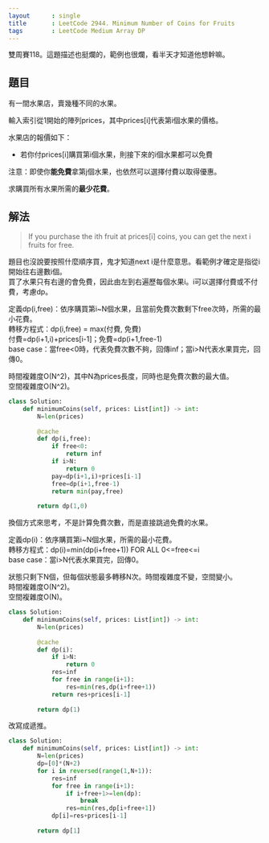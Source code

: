 ```yaml
---
layout      : single
title       : LeetCode 2944. Minimum Number of Coins for Fruits
tags        : LeetCode Medium Array DP
---
```

雙周賽118。這題描述也挺爛的，範例也很爛，看半天才知道他想幹嘛。  

## 題目

有一間水果店，賣幾種不同的水果。  

輸入索引從1開始的陣列prices，其中prices[i]代表第i個水果的價格。  

水果店的報價如下：  

- 若你付prices[i]購買第i個水果，則接下來的i個水果都可以免費  

注意：即使你**能免費**拿第j個水果，也依然可以選擇付費以取得優惠。  

求購買所有水果所需的**最少花費**。  

## 解法

> If you purchase the ith fruit at prices[i] coins, you can get the next i fruits for free.  

題目也沒說要按照什麼順序買，鬼才知道next i是什麼意思。看範例才確定是指從i開始往右邊數i個。  
買了水果只有右邊的會免費，因此由左到右遍歷每個水果i。i可以選擇付費或不付費，考慮dp。  

定義dp(i,free)：依序購買第i\~N個水果，且當前免費次數剩下free次時，所需的最小花費。  
轉移方程式：dp(i,free) = max(付費, 免費)  
付費=dp(i+1,i)+prices[i-1]；免費=dp(i+1,free-1)  
base case：當free<0時，代表免費次數不夠，回傳inf；當i>N代表水果買完，回傳0。  

時間複雜度O(N^2)，其中N為prices長度，同時也是免費次數的最大值。  
空間複雜度O(N^2)。  

```python
class Solution:
    def minimumCoins(self, prices: List[int]) -> int:
        N=len(prices)
        
        @cache
        def dp(i,free):
            if free<0:
                return inf
            if i>N:
                return 0
            pay=dp(i+1,i)+prices[i-1]
            free=dp(i+1,free-1)
            return min(pay,free)
        
        return dp(1,0)
```

換個方式來思考，不是計算免費次數，而是直接跳過免費的水果。  

定義dp(i)：依序購買第i\~N個水果，所需的最小花費。  
轉移方程式：dp(i)=min(dp(i+free+1)) FOR ALL 0<=free<=i  
base case：當i>N代表水果買完，回傳0。  

狀態只剩下N個，但每個狀態最多轉移N次。時間複雜度不變，空間變小。  
時間複雜度O(N^2)。  
空間複雜度O(N)。  

```python
class Solution:
    def minimumCoins(self, prices: List[int]) -> int:
        N=len(prices)
        
        @cache
        def dp(i):
            if i>N:
                return 0
            res=inf
            for free in range(i+1):
                res=min(res,dp(i+free+1))
            return res+prices[i-1]
            
        return dp(1)
```

改寫成遞推。  

```python
class Solution:
    def minimumCoins(self, prices: List[int]) -> int:
        N=len(prices)
        dp=[0]*(N+2)
        for i in reversed(range(1,N+1)):
            res=inf            
            for free in range(i+1):
                if i+free+1>=len(dp):
                    break
                res=min(res,dp[i+free+1])
            dp[i]=res+prices[i-1]
            
        return dp[1]
```
